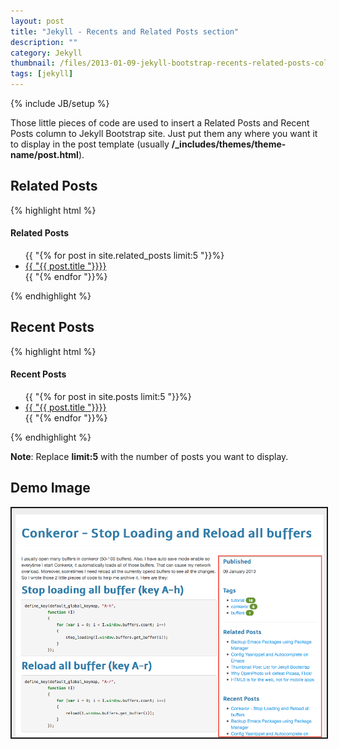```yaml
---
layout: post
title: "Jekyll - Recents and Related Posts section"
description: ""
category: Jekyll
thumbnail: /files/2013-01-09-jekyll-bootstrap-recents-related-posts-column/thumbnail.png
tags: [jekyll]
---
```

{% include JB/setup %}

Those little pieces of code are used to insert a Related Posts and Recent Posts
column to Jekyll Bootstrap site. Just put them any where you want it to display
in the post template (usually **/_includes/themes/theme-name/post.html**).

## Related Posts

{% highlight html %}
<h4>Related Posts</h4>
<ul>
  {{ "{% for post in site.related_posts limit:5 "}}%}
  <li><a href="{{ "{{ BASE_PATH "}}}}{{"{{ post.url "}}}}">{{ "{{ post.title "}}}}</a></li>
  {{ "{% endfor "}}%}
</ul>
{% endhighlight %}

<!-- more -->

## Recent Posts

{% highlight html %}
<h4>Recent Posts</h4>
<ul>
  {{ "{% for post in site.posts limit:5 "}}%}
  <li><a href="{{ "{{ BASE_PATH "}}}}{{ "{{ post.url "}}}}">{{ "{{ post.title "}}}}</a></li>
  {{ "{% endfor "}}%}
</ul>	
{% endhighlight %}

**Note**: Replace **limit:5** with the number of posts you want to display.

## Demo Image

<img src="/files/2013-01-09-jekyll-bootstrap-recents-related-posts-column/thumbnail.png"
style="border-style:solid; border-width:2px" />
